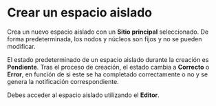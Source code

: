 Crear un espacio aislado
========================

Crea un nuevo espacio aislado con un **Sitio principal** seleccionado. De forma predeterminada, los nodos y núcleos son fijos y no se pueden modificar.

El estado predeterminado de un espacio aislado durante la creación es **Pendiente**. Tras el proceso de creación, el estado cambia a **Correcto** o **Error**, en función de si este se ha completado correctamente o no y se genera la notificación correspondiente.

Debes acceder al espacio aislado utilizando el **Editor**.
